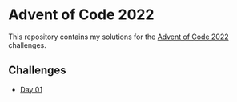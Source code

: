 # Advent of Code 2022

This repository contains my solutions for the [Advent of Code 2022](https://adventofcode.com/2022) challenges.

## Challenges
- [Day 01](day_01/)

